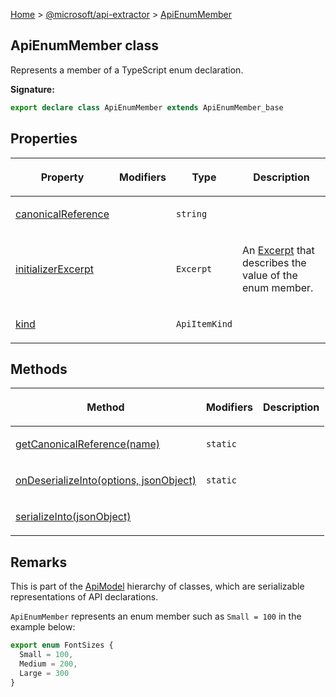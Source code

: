 [Home](./index) &gt; [@microsoft/api-extractor](./api-extractor.md) &gt; [ApiEnumMember](./api-extractor.apienummember.md)

## ApiEnumMember class

Represents a member of a TypeScript enum declaration.

<b>Signature:</b>

```typescript
export declare class ApiEnumMember extends ApiEnumMember_base 
```

## Properties

|  <p>Property</p> | <p>Modifiers</p> | <p>Type</p> | <p>Description</p> |
|  --- | --- | --- | --- |
|  <p>[canonicalReference](./api-extractor.apienummember.canonicalreference.md)</p> |  | <p>`string`</p> | <p></p> |
|  <p>[initializerExcerpt](./api-extractor.apienummember.initializerexcerpt.md)</p> |  | <p>`Excerpt`</p> | <p>An [Excerpt](./api-extractor.excerpt.md) that describes the value of the enum member.</p> |
|  <p>[kind](./api-extractor.apienummember.kind.md)</p> |  | <p>`ApiItemKind`</p> | <p></p> |

## Methods

|  <p>Method</p> | <p>Modifiers</p> | <p>Description</p> |
|  --- | --- | --- |
|  <p>[getCanonicalReference(name)](./api-extractor.apienummember.getcanonicalreference.md)</p> | <p>`static`</p> |  |
|  <p>[onDeserializeInto(options, jsonObject)](./api-extractor.apienummember.ondeserializeinto.md)</p> | <p>`static`</p> | <p></p> |
|  <p>[serializeInto(jsonObject)](./api-extractor.apienummember.serializeinto.md)</p> |  | <p></p> |

## Remarks

This is part of the [ApiModel](./api-extractor.apimodel.md) hierarchy of classes, which are serializable representations of API declarations.

`ApiEnumMember` represents an enum member such as `Small = 100` in the example below:

```ts
export enum FontSizes {
  Small = 100,
  Medium = 200,
  Large = 300
}

```

